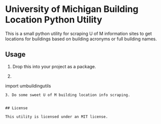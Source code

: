 # University of Michigan Building Location Python Utility

This is a small python utility for scraping U of M information sites to get locations for buildings based on building acronyms or full building names.

## Usage

1. Drop this into your project as a package.
2. ```python
import umbuildingutils
```
3. Do some sweet U of M building location info scraping.


## License

This utility is licensed under an MIT license.
